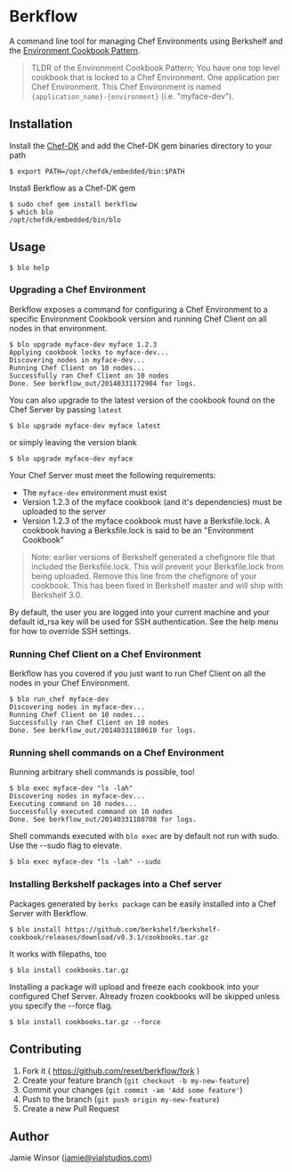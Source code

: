# Berkflow

A command line tool for managing Chef Environments using Berkshelf and the [Environment Cookbook Pattern](http://blog.vialstudios.com/the-environment-cookbook-pattern/).

> TLDR of the Environment Cookbook Pattern; You have one top level cookbook that is locked to a Chef Environment. One application per Chef Environment. This Chef Environment is named `{application_name}-{environment}` (i.e. "myface-dev").

## Installation

Install the [Chef-DK](http://getchef.com/downloads/chef-dk) and add the Chef-DK gem binaries directory to your path

    $ export PATH=/opt/chefdk/embedded/bin:$PATH

Install Berkflow as a Chef-DK gem

    $ sudo chef gem install berkflow
    $ which blo
    /opt/chefdk/embedded/bin/blo

## Usage

    $ blo help

### Upgrading a Chef Environment

Berkflow exposes a command for configuring a Chef Environment to a specific Environment Cookbook version and running Chef Client on all nodes in that environment.

    $ blo upgrade myface-dev myface 1.2.3
    Applying cookbook locks to myface-dev...
    Discovering nodes in myface-dev...
    Running Chef Client on 10 nodes...
    Successfully ran Chef Client on 10 nodes
    Done. See berkflow_out/20140331172904 for logs.

You can also upgrade to the latest version of the cookbook found on the Chef Server by passing `latest`

    $ blo upgrade myface-dev myface latest

or simply leaving the version blank

    $ blo upgrade myface-dev myface

Your Chef Server must meet the following requirements:

  * The `myface-dev` environment must exist
  * Version 1.2.3 of the myface cookbook (and it's dependencies) must be uploaded to the server
  * Version 1.2.3 of the myface cookbook must have a Berksfile.lock. A cookbook having a Berksfile.lock is said to be an "Environment Cookbook"

> Note: earlier versions of Berkshelf generated a chefignore file that included the Berksfile.lock. This will prevent your Berksfile.lock from being uploaded. Remove this line from the chefignore of your cookbook. This has been fixed in Berkshelf master and will ship with Berkshelf 3.0.

By default, the user you are logged into your current machine and your default id_rsa key will be used for SSH authentication. See the help menu for how to override SSH settings.

### Running Chef Client on a Chef Environment

Berkflow has you covered if you just want to run Chef Client on all the nodes in your Chef Environment.

    $ blo run_chef myface-dev
    Discovering nodes in myface-dev...
    Running Chef Client on 10 nodes...
    Successfully ran Chef Client on 10 nodes
    Done. See berkflow_out/20140331180610 for logs.

### Running shell commands on a Chef Environment

Running arbitrary shell commands is possible, too!

    $ blo exec myface-dev "ls -lah"
    Discovering nodes in myface-dev...
    Executing command on 10 nodes...
    Successfully executed command on 10 nodes
    Done. See berkflow_out/20140331180708 for logs.

Shell commands executed with `blo exec` are by default not run with sudo. Use the --sudo flag to elevate.

    $ blo exec myface-dev "ls -lah" --sudo

### Installing Berkshelf packages into a Chef server

Packages generated by `berks package` can be easily installed into a Chef Server with Berkflow.

    $ blo install https://github.com/berkshelf/berkshelf-cookbook/releases/download/v0.3.1/cookbooks.tar.gz

It works with filepaths, too

    $ blo install cookbooks.tar.gz

Installing a package will upload and freeze each cookbook into your configured Chef Server. Already frozen cookbooks
will be skipped unless you specify the --force flag.

    $ blo install cookbooks.tar.gz --force

## Contributing

1. Fork it ( https://github.com/reset/berkflow/fork )
2. Create your feature branch (`git checkout -b my-new-feature`)
3. Commit your changes (`git commit -am 'Add some feature'`)
4. Push to the branch (`git push origin my-new-feature`)
5. Create a new Pull Request

## Author

Jamie Winsor (<jamie@vialstudios.com>)
